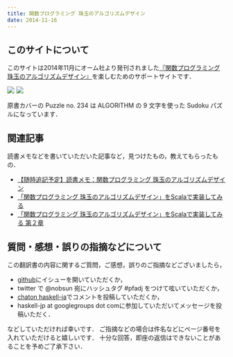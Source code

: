 ```yaml
---
title: 関数プログラミング 珠玉のアルゴリズムデザイン
date: 2014-11-16
---
```


## このサイトについて

このサイトは2014年11月にオーム社より発刊されました<a href="http://www.amazon.co.jp/gp/product/4274050645/ref=as_li_ss_tl?ie=UTF8&camp=247&creative=7399&creativeASIN=4274050645&linkCode=as2&tag=philoprogramm-22">『関数プログラミング 珠玉のアルゴリズムデザイン』</a>を楽しむためのサポートサイトです．

<a href="http://www.amazon.co.jp/gp/product/4274050645/ref=as_li_ss_il?ie=UTF8&camp=247&creative=7399&creativeASIN=4274050645&linkCode=as2&tag=philoprogramm-22"><img border="0" src="http://ws-fe.amazon-adsystem.com/widgets/q?_encoding=UTF8&ASIN=4274050645&Format=_SL250_&ID=AsinImage&MarketPlace=JP&ServiceVersion=20070822&WS=1&tag=philoprogramm-22" ></a><img src="http://ir-jp.amazon-adsystem.com/e/ir?t=philoprogramm-22&l=as2&o=9&a=4274050645" width="1" height="1" border="0" alt="" style="border:none !important; margin:0px !important;" />
<a href="http://www.amazon.co.jp/gp/product/0521513383/ref=as_li_ss_il?ie=UTF8&camp=247&creative=7399&creativeASIN=0521513383&linkCode=as2&tag=philoprogramm-22"><img border="0" src="http://ws-fe.amazon-adsystem.com/widgets/q?_encoding=UTF8&ASIN=0521513383&Format=_SL250_&ID=AsinImage&MarketPlace=JP&ServiceVersion=20070822&WS=1&tag=philoprogramm-22" ></a><img src="http://ir-jp.amazon-adsystem.com/e/ir?t=philoprogramm-22&l=as2&o=9&a=0521513383" width="1" height="1" border="0" alt="" style="border:none !important; margin:0px !important;" />

原書カバーの Puzzle no. 234 は ALGORITHM の 9 文字を使った Sudoku パズルになっています．

## 関連記事

読書メモなどを書いていただいた記事など，見つけたもの，教えてもらったもの．

- [【随時追記予定】読書メモ：関数プログラミング 珠玉のアルゴリズムデザイン](http://xenophobia.hatenablog.com/entry/2014/11/15/031820)
- [「関数プログラミング 珠玉のアルゴリズムデザイン」をScalaで実装してみる](http://qtamaki.hatenablog.com/entry/2014/12/14/063748)
- [「関数プログラミング 珠玉のアルゴリズムデザイン」をScalaで実装してみる 第２章](http://qtamaki.hatenablog.com/entry/2014/12/22/145634)

## 質問・感想・誤りの指摘などについて

この翻訳書の内容に関するご質問，ご感想，誤りのご指摘などございましたら，

- [github](https://github.com/sampou-org/pfad/issues)にイシューを開いていただくか，
- twitter で @nobsun 宛にハッシュタグ #pfadj をつけて呟いていただくか，
- [chaton haskell-ja](http://chaton.practical-scheme.net/haskell-ja/)でコメントを投稿していただくか，
- haskell-jp at googlegroups dot comに参加していただいてメッセージを投稿いただく．

などしていただければ幸いです．
ご指摘などの場合は件名などにページ番号を入れていただけると嬉しいです．
十分な回答，即座の返信はできないことがあることを予めご了承下さい．
